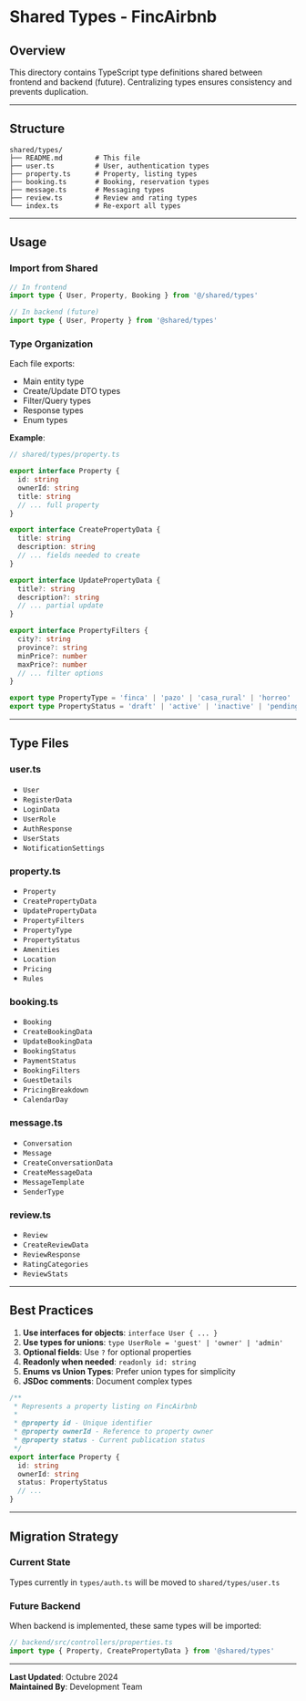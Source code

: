 # Shared Types - FincAirbnb

## Overview

This directory contains TypeScript type definitions shared between frontend and backend (future). Centralizing types ensures consistency and prevents duplication.

---

## Structure

```
shared/types/
├── README.md        # This file
├── user.ts          # User, authentication types
├── property.ts      # Property, listing types
├── booking.ts       # Booking, reservation types
├── message.ts       # Messaging types
├── review.ts        # Review and rating types
└── index.ts         # Re-export all types
```

---

## Usage

### Import from Shared

```typescript
// In frontend
import type { User, Property, Booking } from '@/shared/types'

// In backend (future)
import type { User, Property } from '@shared/types'
```

### Type Organization

Each file exports:
- Main entity type
- Create/Update DTO types
- Filter/Query types
- Response types
- Enum types

**Example**:
```typescript
// shared/types/property.ts

export interface Property {
  id: string
  ownerId: string
  title: string
  // ... full property
}

export interface CreatePropertyData {
  title: string
  description: string
  // ... fields needed to create
}

export interface UpdatePropertyData {
  title?: string
  description?: string
  // ... partial update
}

export interface PropertyFilters {
  city?: string
  province?: string
  minPrice?: number
  maxPrice?: number
  // ... filter options
}

export type PropertyType = 'finca' | 'pazo' | 'casa_rural' | 'horreo' | 'cortina'
export type PropertyStatus = 'draft' | 'active' | 'inactive' | 'pending_review'
```

---

## Type Files

### user.ts
- `User`
- `RegisterData`
- `LoginData`
- `UserRole`
- `AuthResponse`
- `UserStats`
- `NotificationSettings`

### property.ts
- `Property`
- `CreatePropertyData`
- `UpdatePropertyData`
- `PropertyFilters`
- `PropertyType`
- `PropertyStatus`
- `Amenities`
- `Location`
- `Pricing`
- `Rules`

### booking.ts
- `Booking`
- `CreateBookingData`
- `UpdateBookingData`
- `BookingStatus`
- `PaymentStatus`
- `BookingFilters`
- `GuestDetails`
- `PricingBreakdown`
- `CalendarDay`

### message.ts
- `Conversation`
- `Message`
- `CreateConversationData`
- `CreateMessageData`
- `MessageTemplate`
- `SenderType`

### review.ts
- `Review`
- `CreateReviewData`
- `ReviewResponse`
- `RatingCategories`
- `ReviewStats`

---

## Best Practices

1. **Use interfaces for objects**: `interface User { ... }`
2. **Use types for unions**: `type UserRole = 'guest' | 'owner' | 'admin'`
3. **Optional fields**: Use `?` for optional properties
4. **Readonly when needed**: `readonly id: string`
5. **Enums vs Union Types**: Prefer union types for simplicity
6. **JSDoc comments**: Document complex types

```typescript
/**
 * Represents a property listing on FincAirbnb
 * 
 * @property id - Unique identifier
 * @property ownerId - Reference to property owner
 * @property status - Current publication status
 */
export interface Property {
  id: string
  ownerId: string
  status: PropertyStatus
  // ...
}
```

---

## Migration Strategy

### Current State
Types currently in `types/auth.ts` will be moved to `shared/types/user.ts`

### Future Backend
When backend is implemented, these same types will be imported:

```typescript
// backend/src/controllers/properties.ts
import type { Property, CreatePropertyData } from '@shared/types'
```

---

**Last Updated**: Octubre 2024  
**Maintained By**: Development Team

